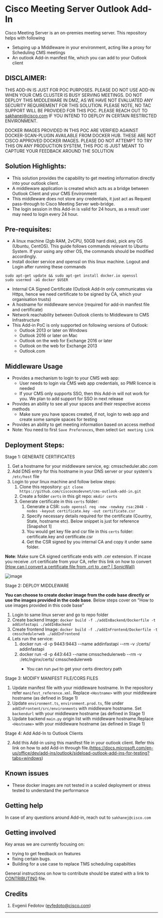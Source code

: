 # Cisco Meeting Server Outlook Add-In

Cisco Meeting Server is an on-premies meeting server. This repository helps with following

- Setuping up a Middleware in your environment, acting like a proxy for Scheduling CMS meetings
- An outlook Add-in manifest file, which you can add to your Outlook client

## DISCLAIMER: 

THIS ADD-IN IS JUST FOR POC PURPOSES. PLEASE DO NOT USE ADD-IN WHEN YOUR CMS CLUSTER IS BUSY SERVING MEETINGS. DO NOT DEPLOY THIS MIDDLEWARE IN DMZ, AS WE HAVE NOT EVALUATED ANY SECURITY REQUIREMENT FOR THIS SOLUTION. 
PLEASE NOTE, NO TAC SUPPORT WILL BE PROVIDED FOR THIS POC. PLEASE REACH OUT TO sakhanej@cisco.com IF YOU INTEND TO DEPLOY IN CERTAIN RESTRICTED ENVIRONMENT.

DOCKER IMAGES PROVIDED IN THIS POC ARE  VERIFIED AGAINST  DOCKER-SCAN-PLUGIN AVAILABLE FROM DOCKER HUB. THESE ARE NOT CISCO APPROVED DOCKER IMAGES.
PLEASE DO NOT ATTEMPT TO TRY THIS ON ANY PRODUCTION SYSTEM, THIS POC IS JUST MEANT TO CAPTURE YOUR FEEDBACK AROUND THE SOLUTION

## Solution Highlights:

- This solution provides the capability to get meeting information directly into your outlook client.
- A middleware application is created which acts as a bridge between Outlook Client and your CMS Environment
- This middleware does not store any credentials, it just act as Request pass-through to Cisco Meeting Server web-bridge.
- The login session in this Add-in is valid for 24 hours, as a result user may need to login every 24 hour.


## Pre-requisites:
- A linux machine (2gb RAM, 2vCPU, 50GB hard disk), pick any OS (Ubuntu, CentOS). This guide follows commands relevant to Ubuntu System. If your using any other OS, the commands should be modified accordingly.
- Install docker service and openssl on this linux machine. Logout and Login after running these commands
```
sudo apt-get update && sudo apt-get install docker.io openssl
sudo usermod -aG docker $USER
```
- Internal CA Signed Certificate (Outlook Add-In only communicates via Https, hence we need certificate to be signed by CA, which your organisation trusts)
- A hostname for middleware service (required for add-in manifest file and certificate)
- Network reachability between Outlook clients to Middleware to CMS Infrastructure
- This Add-in PoC is only supported on following versions of Outlook:
  - Outlook 2013 or later on Windows
  - Outlook 2016 or later on Mac
  - Outlook on the web for Exchange 2016 or later
  - Outlook on the web for Exchange 2013
  - Outlook.com



## Middleware Usage

- Provides a mechanism to login to your CMS web app:
	- User needs to login via CMS web app credentials, so PMR licence is needed
	- If your CMS only supports SSO, then this Add-in will not work for you. We plan to add support for SSO in next release
- Provides an ability to see all your spaces and their respective access methods
	- Make sure you have spaces created, if not, login to web app and create some sample spaces for testing
- Provides an ability to get meeting information based on access method
- Note: You need to first `Save Preferences`, then select `Get meeting Link`



## Deployment Steps:

Stage 1: GENERATE CERTIFICATES

1. Get a hostname for your middleware service, eg: cmsscheduler.abc.com
2. Add DNS entry for this hostname in your DNS server or your system's  `/etc/host` file
3. Login to your linux machine and follow below steps:
   1. Clone this repository: `git clone https://github.com/ciscocmsdevnet/cms-outlook-add-in.git`
   2. Create a folder `certs` in this git repo: `mkdir certs`
   3. Generate certificate in this `certs` folder:
      1. Generate a CSR: `sudo openssl req -new -newkey rsa:2048 -nodes -keyout certificate.key -out certificate.csr`
      2. Specify necessary details required for the certificate (Country, State, hostname etc). Below snippet is just for reference [Snapshot 1]
      3. You would get key file and csr file in this `certs` folder: certificate.key and certificate.csr
      4. Get the CSR signed by you internal CA and copy it under same folder. 

**Note**: Make sure CA signed certificate ends with .cer extension. If incase you receive .crt certificate from your CA, refer this link on how to convert [(How can I convert a certificate file from .crt to .cer? | SonicWall)](https://www.sonicwall.com/support/knowledge-base/how-can-i-convert-a-certificate-file-from-crt-to-cer/170504597576961/)

![image](https://user-images.githubusercontent.com/40081345/164265718-abe7afa5-390a-4e57-93ec-62e7a538d7da.png)

Stage 2: DEPLOY MIDDLEWARE

**You can choose to create docker image from the code base directly or use the images provided in the code base**. Below steps cover on "How to use images provided in this code base"
1. Login to same linux server and go to repo folder
2. Create backend Image: `docker build -f ./addInBackend/Dockerfile -t addinfastapi ./addInBackend`
3. Create frontend Image: `docker build -f ./addInFrontend/Dockerfile -t cmsschedulerweb ./addInFrontend`
4. Lets run the service:
   1. docker run -d -p 9443:9443 --name addinfastapi --rm -v <certs directory path>:/certs/ addinfastapi
   2. docker run -d -p 443:443 --name cmsschedulerweb --rm -v <certs directory path>:/etc/nginx/certs/ cmsschedulerweb
		* You can run  `pwd` to get your certs directory path
	
Stage 3: MODIFY MANIFEST FILE/CORS FILES
	
1. Update manifest file with your middleware hostname. In the repository refer `manifest_reference.xml`. Replace `<Hostname>` with your middleware hostname (as defined in Stage 1)
2. Update `environment.ts`, `environment.prod.ts`, file under `addInFrontent/src/environments` with middleware hostname. Set `backendurl` with your middleware hostname (as defined in Stage 1)
3. Update backend `main.py` origin list with middleware hostname.Replace `<Hostname>` with your middleware hostname (as defined in Stage 1)

Stage 4: Add Add-In to Outlook Clients
	
2. Add this Add-in using this manifest file in your outlook client. Refer this link on how to add Add-in through file.(https://docs.microsoft.com/en-us/office/dev/add-ins/outlook/sideload-outlook-add-ins-for-testing?tabs=windows)


## Known issues

- These docker images are not tested in a scaled deployment or stress tested to understand the performance
  
## Getting help

In case of any questions around Add-in, reach out to `sakhanej@cisco.com`

## Getting involved

Key areas we are currently focusing on:
  - trying to get feedback on features
  - fixing certain bugs.
  - Building for a use case to replace TMS scheduling capabilties

General instructions on _how_ to contribute should be stated with a link to [CONTRIBUTING](./CONTRIBUTING.md) file.

## Credits

1. Evgenii Fedotov (evfedoto@cisco.com)
----
